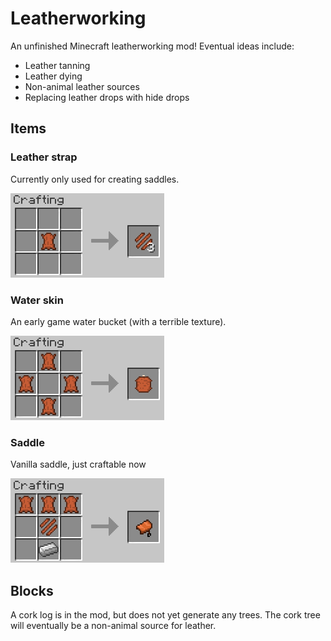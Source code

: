 # Leatherworking

An unfinished Minecraft leatherworking mod! Eventual ideas include:

- Leather tanning
- Leather dying
- Non-animal leather sources
- Replacing leather drops with hide drops

## Items

### Leather strap
Currently only used for creating saddles.

![leather strap recipe](src/main/resources/assets/leatherworking/screenshots/leatherstrip.png)

### Water skin
An early game water bucket (with a terrible texture).

![water skin recipe](src/main/resources/assets/leatherworking/screenshots/waterskin.png)

### Saddle
Vanilla saddle, just craftable now

![saddle recipe](src/main/resources/assets/leatherworking/screenshots/saddle.png)

## Blocks
A cork log is in the mod, but does not yet generate any trees. The cork tree will eventually be a non-animal source for leather.


